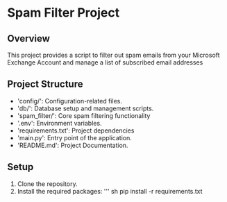 # Spam Filter Project

## Overview

This project provides a script to filter out spam emails from your Microsoft Exchange Account
and manage a list of subscribed email addresses

## Project Structure
- 'config/': Configuration-related files.
- 'db/': Database setup and management scripts.
- 'spam_filter/': Core spam filtering functionality
- '.env': Environment variables.
- 'requirements.txt': Project dependencies
- 'main.py': Entry point of the application.
- 'README.md': Project Documentation.

## Setup
1. Clone the repository.
2. Install the required packages:
''' sh pip install -r requirements.txt




